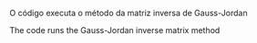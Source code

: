 O código executa o método da matriz inversa de Gauss-Jordan

The code runs the Gauss-Jordan inverse matrix method
